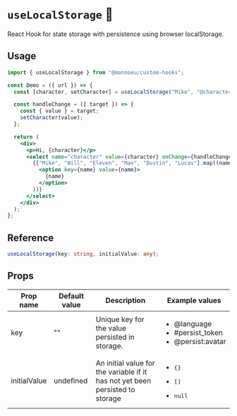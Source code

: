# `useLocalStorage` 📁

React Hook for state storage with persistence using browser localStorage.

## Usage

```jsx
import { useLocalStorage } from "@mannoeu/custom-hooks";

const Demo = ({ url }) => {
  const [character, setCharacter] = useLocalStorage("Mike", "@character");

  const handleChange = ({ target }) => {
    const { value } = target;
    setCharacter(value);
  };

  return (
    <div>
      <p>Hi, {character}</p>
      <select name="character" value={character} onChange={handleChange}>
        {["Mike", "Will", "Eleven", "Max", "Dustin", "Lucas"].map((name) => (
          <option key={name} value={name}>
            {name}
          </option>
        ))}
      </select>
    </div>
  );
};
```

## Reference

```ts
useLocalStorage(key: string, initialValue: any);
```

## Props

| Prop name    | Default value | Description                                                                   | Example values                                                              |
| ------------ | ------------- | ----------------------------------------------------------------------------- | --------------------------------------------------------------------------- |
| key          | ""            | Unique key for the value persisted in storage.                                | <ul><li>@language</li><li>#persist_token</l><li>@persist:avatar</l></ul>    |
| initialValue | undefined     | An initial value for the variable if it has not yet been persisted to storage | <ul><li><pre>{}</pre></li><li><pre>[]</pre></l><li><pre>null</pre></l></ul> |

